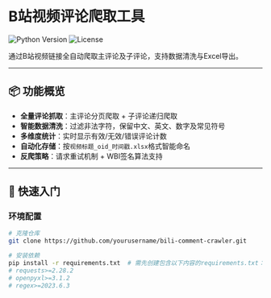 # B站视频评论爬取工具

![Python Version](https://img.shields.io/badge/Python-3.7%2B-blue)
![License](https://img.shields.io/badge/License-MIT-green)

通过B站视频链接全自动爬取主评论及子评论，支持数据清洗与Excel导出。

---

## 📦 功能概览
- **全量评论抓取**：主评论分页爬取 + 子评论递归爬取  
- **智能数据清洗**：过滤非法字符，保留中文、英文、数字及常见符号  
- **多维度统计**：实时显示有效/无效/错误评论计数  
- **自动化存储**：按`视频标题_oid_时间戳.xlsx`格式智能命名  
- **反爬策略**：请求重试机制 + WBI签名算法支持  

---

## 🚀 快速入门

### 环境配置
```bash
# 克隆仓库
git clone https://github.com/yourusername/bili-comment-crawler.git

# 安装依赖
pip install -r requirements.txt  # 需先创建包含以下内容的requirements.txt：
# requests>=2.28.2
# openpyxl>=3.1.2
# regex>=2023.6.3
